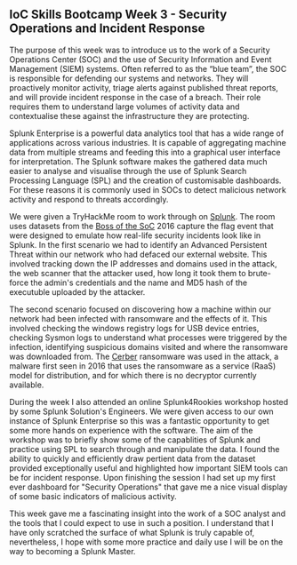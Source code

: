## IoC Skills Bootcamp Week 3 - Security Operations and Incident Response

The purpose of this week was to introduce us to the work of a Security Operations Center (SOC) and the use of Security Information and Event Management (SIEM) systems. Often referred to as the “blue team”, the SOC is responsible for defending our systems and networks. They will proactively monitor activity, triage alerts against published threat reports, and will provide incident response in the case of a breach. Their role requires them to understand large volumes of activity data and contextualise these against the infrastructure they are protecting.

Splunk Enterprise is a powerful data analytics tool that has a wide range of applications across various industries. It is capable of aggregating machine data from multiple streams and feeding this into a graphical user interface for interpretation. The Splunk software makes the gathered data much easier to analyse and visualise through the use of Splunk Search Processing Language (SPL) and the creation of customisable dashboards. For these reasons it is commonly used in SOCs to detect malicious network activity and respond to threats accordingly. 

We were given a TryHackMe room to work through on [Splunk](https://tryhackme.com/room/bpsplunk). The room uses datasets from the [Boss of the SoC](https://www.splunk.com/en_us/blog/security/what-you-need-to-know-about-boss-of-the-soc.html) 2016 capture the flag event that were designed to emulate how real-life security incidents look like in Splunk. In the first scenario we had to identify an Advanced Persistent Threat within our network who had defaced our external website. This involved tracking down the IP addresses and domains used in the attack, the web scanner that the attacker used, how long it took them to brute-force the admin's credentials and the name and MD5 hash of the executuble uploaded by the attacker. 

The second scenario focused on discovering how a machine within our network had been infected with ransomware and the effects of it. This involved checking the windows registry logs for USB device entries, checking Sysmon logs to understand what processes were triggered by the infection, identifying suspicious domains visited and where the ransomware was downloaded from. The [Cerber](https://www.avast.com/c-cerber) ransomware was used in the attack, a malware first seen in 2016 that uses the ransomware as a service (RaaS) model for distribution, and for which there is no decryptor currently available.

During the week I also attended an online Splunk4Rookies workshop hosted by some Splunk Solution's Engineers. We were given access to our own instance of Splunk Enterprise so this was a fantastic opportunity to get some more hands on experience with the software. The aim of the workshop was to briefly show some of the capablities of Splunk and practice using SPL to search through and manipulate the data. I found the ability to quickly and efficiently draw pertient data from the dataset provided exceptionally useful and highlighted how important SIEM tools can be for incident response. Upon finishing the session I had set up my first ever dashboard for "Security Operations" that gave me a nice visual display of some basic indicators of malicious activity. 

This week gave me a fascinating insight into the work of a SOC analyst and the tools that I could expect to use in such a position. I understand that I have only scratched the surface of what Splunk is truly capable of, nevertheless, I hope with some more practice and daily use I will be on the way to becoming a Splunk Master.
